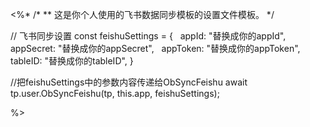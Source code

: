 <%*
/*
** 这是你个人使用的飞书数据同步模板的设置文件模板。
*/

// 飞书同步设置
const feishuSettings = {
  appId: "替换成你的appId",
  appSecret: "替换成你的appSecret",
  appToken: "替换成你的appToken",
  tableID: "替换成你的tableID",
}

//把feishuSettings中的参数内容传递给ObSyncFeishu
await tp.user.ObSyncFeishu(tp, this.app, feishuSettings);

%>
